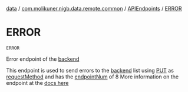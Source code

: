 [data](../../index.md) / [com.molikuner.nigb.data.remote.common](../index.md) / [APIEndpoints](index.md) / [ERROR](./-e-r-r-o-r.md)

# ERROR

`ERROR`

Error endpoint of the [backend](https://nigb.app)

This endpoint is used to send errors to the [backend](https://nigb.app)
list using [PUT](#) as [requestMethod](#)
and has the [endpointNum](#) of 8
More information on the endpoint at the [docs here](https://nigb.app)

